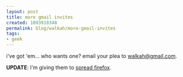 ```yaml
--- 
layout: post
title: more gmail invites
created: 1093918348
permalink: blog/walkah/more-gmail-invites
tags: 
- geek
---
```

<p>
i've got 'em... who wants one? email your plea to <a href="mailto:walkah@gmail.com">walkah@gmail.com</a>.
</p><p>
<strong>UPDATE</strong>: I'm giving them to <a href="http://walkah.net/node/104">spread firefox</a>.
</p>
